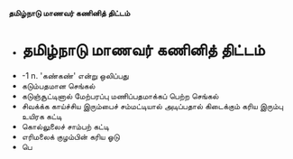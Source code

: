 **தமிழ்நாடு மாணவர் கணினித் திட்டம்**
- # தமிழ்நாடு மாணவர் கணினித் திட்டம்
- -1 n. 'கண்கண்' என்று ஒலிப்பது
- கடும்பதமான செங்கல்
- கடுஞ்சூட்டினால் மேற்பரப்பு மணிப்பதமாக்கப் பெற்ற செங்கல்
- சிவக்க்க காய்ச்சிய இரும்பைச் சம்மட்டியால் அடிப்பதால் கிடைக்கும் கரிய இரும்பு உயிரக கட்டி
- கொல்லுலைச் சாம்பற் கட்டி
- எரிமலைக் குழம்பின் கரிய ஓடு
- பெ

